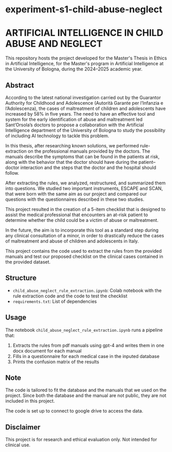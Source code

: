# experiment-s1-child-abuse-neglect

# ARTIFICIAL INTELLIGENCE IN CHILD ABUSE AND NEGLECT

This repository hosts the project developed for the Master's Thesis in Ethics in Artificial Intelligence, for the Master's program in Artificial Intelligence at the University of Bologna, during the 2024–2025 academic year.

## Abstract

According to the latest national investigation carried out by the Guarantor Authority for Childhood and Adolescence (Autorità Garante per l’Infanzia e l’Adolescenza), the cases of maltreatment of children and adolescents have increased by 58% in five years. The need to have an effective tool and system for the early identification of abuse and maltreatment led Sant’Orsola’s doctors to propose a collaboration with the Artificial Intelligence department of the University of Bologna to study the possibility of including AI technology to tackle this problem.

In this thesis, after researching known solutions, we performed rule-extraction on the professional manuals provided by the doctors. The manuals describe the symptoms that can be found in the patients at risk, along with the behavior that the doctor should have during the patient–doctor interaction and the steps that the doctor and the hospital should follow.

After extracting the rules, we analyzed, restructured, and summarized them into questions. We studied two important instruments, ESCAPE and SCAN, that were born with the same aim as our project and compared our questions with the questionnaires described in these two studies.

This project resulted in the creation of a 5-item checklist that is designed to assist the medical professional that encounters an at-risk patient to determine whether the child could be a victim of abuse or maltreatment.

In the future, the aim is to incorporate this tool as a standard step during any clinical consultation of a minor, in order to drastically reduce the cases of maltreatment and abuse of children and adolescents in Italy.

This project contains the code used to extract the rules from the provided manuals and test our proposed checklist on the clinical cases contained in the provided dataset.

## Structure

- `child_abuse_neglect_rule_extraction.ipynb`: Colab notebook with the rule extraction code and the code to test the checklist
- `requirements.txt`: List of dependencies

## Usage

The notebook `child_abuse_neglect_rule_extraction.ipynb` runs a pipeline that:
1. Extracts the rules from pdf manuals using gpt-4 and writes them in one docx document for each manual
2. Fills in a questionnaire for each medical case in the inputed database
3. Prints the confusion matrix of the results

## Note

The code is tailored to fit the database and the manuals that we used on the project. Since both the database and the manual are not public, they are not included in this project.

The code is set up to connect to google drive to access the data.

 

## Disclaimer

This project is for research and ethical evaluation only. Not intended for clinical use.
